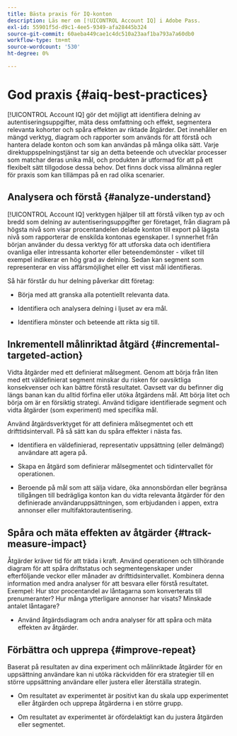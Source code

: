 ```yaml
---
title: Bästa praxis för IQ-konton
description: Läs mer om [!UICONTROL Account IQ] i Adobe Pass.
exl-id: 55901f5d-d9c1-4ee5-9349-afa28445b324
source-git-commit: 60aeba449cae1c4dc510a23aaf1ba793a7a60db0
workflow-type: tm+mt
source-wordcount: '530'
ht-degree: 0%

---
```


# God praxis {#aiq-best-practices}

[!UICONTROL Account IQ] gör det möjligt att identifiera delning av autentiseringsuppgifter, mäta dess omfattning och effekt, segmentera relevanta kohorter och spåra effekten av riktade åtgärder. Det innehåller en mängd verktyg, diagram och rapporter som används för att förstå och hantera delade konton och som kan användas på många olika sätt. Varje direktuppspelningstjänst tar sig an detta beteende och utvecklar processer som matchar deras unika mål, och produkten är utformad för att på ett flexibelt sätt tillgodose dessa behov.  Det finns dock vissa allmänna regler för praxis som kan tillämpas på en rad olika scenarier.

## Analysera och förstå {#analyze-understand}

[!UICONTROL Account IQ] verktygen hjälper till att förstå vilken typ av och bredd som delning av autentiseringsuppgifter ger företaget, från diagram på högsta nivå som visar procentandelen delade konton till export på lägsta nivå som rapporterar de enskilda kontonas egenskaper. I synnerhet från början använder du dessa verktyg för att utforska data och identifiera ovanliga eller intressanta kohorter eller beteendemönster - vilket till exempel indikerar en hög grad av delning. Sedan kan segment som representerar en viss affärsmöjlighet eller ett visst mål identifieras.

Så här förstår du hur delning påverkar ditt företag:

* Börja med att granska alla potentiellt relevanta data.

* Identifiera och analysera delning i ljuset av era mål.

* Identifiera mönster och beteende att rikta sig till.

## Inkrementell målinriktad åtgärd {#incremental-targeted-action}

Vidta åtgärder med ett definierat målsegment. Genom att börja från liten med ett väldefinierat segment minskar du risken för oavsiktliga konsekvenser och kan bättre förstå resultatet. Oavsett var du befinner dig längs banan kan du alltid förfina eller utöka åtgärdens mål.
Att börja litet och börja om är en försiktig strategi. Använd tidigare identifierade segment och vidta åtgärder (som experiment) med specifika mål.

Använd åtgärdsverktyget för att definiera målsegmentet och ett drifttidsintervall. På så sätt kan du spåra effekter i nästa fas.

* Identifiera en väldefinierad, representativ uppsättning (eller delmängd) användare att agera på.

* Skapa en åtgärd som definierar målsegmentet och tidintervallet för operationen.

* Beroende på mål som att sälja vidare, öka annonsbördan eller begränsa tillgången till bedrägliga konton kan du vidta relevanta åtgärder för den definierade användaruppsättningen, som erbjudanden i appen, extra annonser eller multifaktorautentisering.

<!--If necessary, gauge the affect [by measuring the impact of actions taken](#track-measure-impact).-->

## Spåra och mäta effekten av åtgärder {#track-measure-impact}

Åtgärder kräver tid för att träda i kraft. Använd operationen och tillhörande diagram för att spåra driftstatus och segmentegenskaper under efterföljande veckor eller månader av drifttidsintervallet. Kombinera denna information med andra analyser för att besvara eller förstå resultatet. Exempel: Hur stor procentandel av låntagarna som konverterats till prenumeranter? Hur många ytterligare annonser har visats? Minskade antalet låntagare?

* Använd åtgärdsdiagram och andra analyser för att spåra och mäta effekten av åtgärder.

## Förbättra och upprepa {#improve-repeat}

Baserat på resultaten av dina experiment och målinriktade åtgärder för en uppsättning användare kan ni utöka räckvidden för era strategier till en större uppsättning användare eller justera eller återställa strategin.

* Om resultatet av experimentet är positivt kan du skala upp experimentet eller åtgärden och upprepa åtgärderna i en större grupp.

* Om resultatet av experimentet är ofördelaktigt kan du justera åtgärden eller segmentet.


